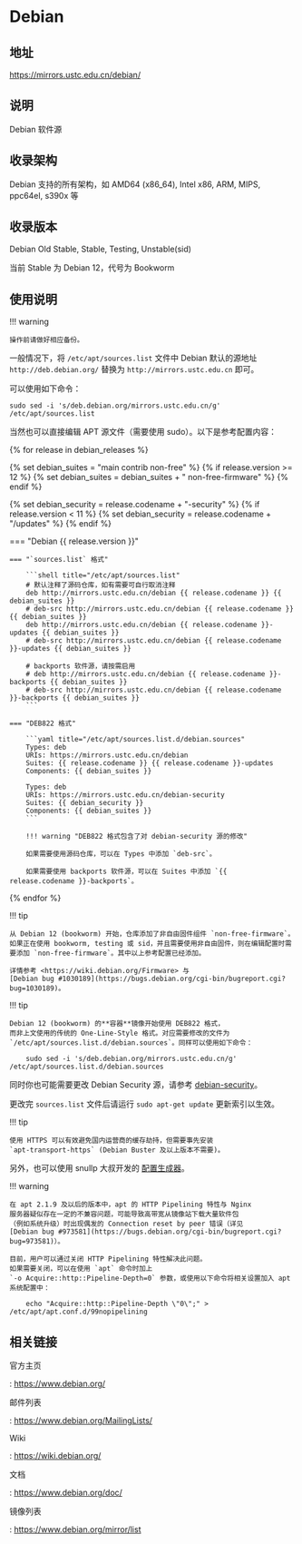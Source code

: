 # Debian

## 地址

<https://mirrors.ustc.edu.cn/debian/>

## 说明

Debian 软件源

## 收录架构

Debian 支持的所有架构，如 AMD64 (x86_64), Intel x86, ARM, MIPS, ppc64el, s390x 等

## 收录版本

Debian Old Stable, Stable, Testing, Unstable(sid)

当前 Stable 为 Debian 12，代号为 Bookworm

## 使用说明

!!! warning

    操作前请做好相应备份。

一般情况下，将 `/etc/apt/sources.list` 文件中 Debian 默认的源地址 `http://deb.debian.org/` 替换为 `http://mirrors.ustc.edu.cn` 即可。

可以使用如下命令：

    sudo sed -i 's/deb.debian.org/mirrors.ustc.edu.cn/g' /etc/apt/sources.list

当然也可以直接编辑 APT 源文件（需要使用 sudo）。以下是参考配置内容：

{% for release in debian_releases %}

{% set debian_suites = "main contrib non-free" %}
{% if release.version >= 12 %}
{% set debian_suites = debian_suites + " non-free-firmware" %}
{% endif %}

{% set debian_security = release.codename + "-security" %}
{% if release.version < 11 %}
{% set debian_security = release.codename + "/updates" %}
{% endif %}

=== "Debian {{ release.version }}"

    === "`sources.list` 格式"

        ```shell title="/etc/apt/sources.list"
        # 默认注释了源码仓库，如有需要可自行取消注释
        deb http://mirrors.ustc.edu.cn/debian {{ release.codename }} {{ debian_suites }}
        # deb-src http://mirrors.ustc.edu.cn/debian {{ release.codename }} {{ debian_suites }}
        deb http://mirrors.ustc.edu.cn/debian {{ release.codename }}-updates {{ debian_suites }}
        # deb-src http://mirrors.ustc.edu.cn/debian {{ release.codename }}-updates {{ debian_suites }}

        # backports 软件源，请按需启用
        # deb http://mirrors.ustc.edu.cn/debian {{ release.codename }}-backports {{ debian_suites }}
        # deb-src http://mirrors.ustc.edu.cn/debian {{ release.codename }}-backports {{ debian_suites }}
        ```

    === "DEB822 格式"

        ```yaml title="/etc/apt/sources.list.d/debian.sources"
        Types: deb
        URIs: https://mirrors.ustc.edu.cn/debian
        Suites: {{ release.codename }} {{ release.codename }}-updates
        Components: {{ debian_suites }}
        
        Types: deb
        URIs: https://mirrors.ustc.edu.cn/debian-security
        Suites: {{ debian_security }}
        Components: {{ debian_suites }}
        ```

        !!! warning "DEB822 格式包含了对 debian-security 源的修改"

        如果需要使用源码仓库，可以在 Types 中添加 `deb-src`。

        如果需要使用 backports 软件源，可以在 Suites 中添加 `{{ release.codename }}-backports`。
{% endfor %}

!!! tip

    从 Debian 12 (bookworm) 开始，仓库添加了非自由固件组件 `non-free-firmware`。如果正在使用 bookworm, testing 或 sid，并且需要使用非自由固件，则在编辑配置时需要添加 `non-free-firmware`。其中以上参考配置已经添加。

    详情参考 <https://wiki.debian.org/Firmware> 与
    [Debian bug #1030189](https://bugs.debian.org/cgi-bin/bugreport.cgi?bug=1030189)。

!!! tip

    Debian 12 (bookworm) 的**容器**镜像开始使用 DEB822 格式，
    而非上文使用的传统的 One-Line-Style 格式。对应需要修改的文件为
    `/etc/apt/sources.list.d/debian.sources`。同样可以使用如下命令：

        sudo sed -i 's/deb.debian.org/mirrors.ustc.edu.cn/g' /etc/apt/sources.list.d/debian.sources

同时你也可能需要更改 Debian Security 源，请参考 [debian-security](debian-security.md)。

更改完 `sources.list` 文件后请运行 `sudo apt-get update` 更新索引以生效。

!!! tip

    使用 HTTPS 可以有效避免国内运营商的缓存劫持，但需要事先安装
    `apt-transport-https` (Debian Buster 及以上版本不需要)。

另外，也可以使用 snullp 大叔开发的 [配置生成器](https://mirrors.ustc.edu.cn/repogen)。

!!! warning

    在 apt 2.1.9 及以后的版本中，apt 的 HTTP Pipelining 特性与 Nginx
    服务器疑似存在一定的不兼容问题，可能导致高带宽从镜像站下载大量软件包
    （例如系统升级）时出现偶发的 Connection reset by peer 错误（详见
    [Debian bug #973581](https://bugs.debian.org/cgi-bin/bugreport.cgi?bug=973581)）。

    目前，用户可以通过关闭 HTTP Pipelining 特性解决此问题。
    如果需要关闭，可以在使用 `apt` 命令时加上
    `-o Acquire::http::Pipeline-Depth=0` 参数，或使用以下命令将相关设置加入 apt 系统配置中：

        echo "Acquire::http::Pipeline-Depth \"0\";" > /etc/apt/apt.conf.d/99nopipelining

## 相关链接

官方主页

:   <https://www.debian.org/>

邮件列表

:   <https://www.debian.org/MailingLists/>

Wiki

:   <https://wiki.debian.org/>

文档

:   <https://www.debian.org/doc/>

镜像列表

:   <https://www.debian.org/mirror/list>

